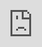 ```yaml
---
layout: default
title: Read Me
nav_order: 2
---
```


# LoreRim - A Modern Action RPG

![Image]({{ site.baseurl }}/assets/logos/greybeards.png)

Wabbajack Modlist Installer by **biggie_boss**.

<table stlyle="border: none;">
<tr>
<td><a href="https://www.nexusmods.com/skyrimspecialedition/mods/112590">Nexus Page</a></td>
<td><a href="https://github.com/wabbajack-tools/wabbajack/releases">Download on Wabbajack</a></td>	
<td><a href="https://loadorderlibrary.com/lists/lorerim">Load Order Library</a></td>
<td><a href="https://discord.gg/Tb5ETzBYjd"><img alt="Discord" src="https://cdn.logojoy.com/wp-content/uploads/20210422095037/discord-mascot.png" width="64px" ></a></td>
</tr>
</table>

## Preamble

**LoreRim** is complete overhaul of Skyrim Anniversary Edition, designed to modernize the visuals and combat of the game while also staying true to lore and bringing back gameplay mechanics from previous games. This modlist is heavily focused on immersion, role-playing and progression.

The main gameplay overhaul in LoreRim is Requiem. Requiem completely delevels the world of Skyrim and encourages careful preperation before combat. Attack - Modern Combat Overhaul provides a basis to revamp third person combat and new animations are included for both first and third person combined with a stance system, allowing players to choose their favorite animation style.

There are multiple EnaiRim mods included to help counter Requiem's default harshness. Growl, Sacrilege, Wintersun Faiths and Apocalypse Magic are all at your disposal.

This list is challenging but it is up to you, the player, to overcome those challenges and become the Dragonborn of Legend. Each level, you will get stronger than the level before. 

## System Requirements

### Disclaimer

Owing to the need to clean master files and certain errors with Wabbajack, LoreRim only supports **English Steam** versions of Skyrim Anniversary Edition. **GOG and other Languages are not supported**. The specific version used is 1.5.97 with the creation club content from 1.6.1170.

{: .warning}
> **WARNING**
>
>LORERIM REQUIRES THE FULL PAID UPDATE TO SKYRIM ANNIVERSARY EDITION. IT IS NOT/WILL NOT BE MADE COMPATIBLE WITH THE NON PAID UPDATE OR OLDER VERSIONS

***

Only, Windows 10 and 11 work with Wabbajack fully. LTSC, special variants, lightened editions or any other modified variant **WILL NOT WORK**. Your windows version **must be 21H2 or newer** to run both Wabbajack and LoreRim.

Running the list from Hard Disk Drives or external drives is **STRONGLY ADVISED AGAINST**. A lot of content is swapped at game run time and, as a result, fast storage and RAM are needed.

### Recommended System Requirements

LoreRim requires a mid-tier modern system to run to its fullest potential. The recommended specs given below are based on utilizing the ENB in the list. For community shaders, you can subtract a little bit from them. Users have reported being able to run on hardware slightly lower than this, however your mileage may vary.

| Component    | Recommended for 1440p (2K Non-Ultrawide) Default Profile| 
|:--------------:|:-------------:|
| CPU | 10th Generation i7 Desktop Version or better/equivalent
| Ram | 32GB DDR4 Ram  + 40GB Pagefile 
| Storage | SATA SSD or higher
| GPU | RTX 3070 Desktop Version or better/equivalent

| Component    | Recommended for 1440p (2K Non-Ultrawide) Ultra Profile| 
|:--------------:|:-------------:|
| CPU | 12th Generation i7 Desktop Version or better/equivalent
| Ram | 32GB DDR4 Ram  + 40GB Pagefile 
| Storage | M.2 SSD
| GPU | RTX 4070 Desktop Version or better/equivalent

**Space Required:**: 300GB Download Size ~350GB install Size ~650GB Total

{: .warning}
> **WARNING**
> 
> Setting up pagefile is a required step, see how to setup a page file [here](https://www.tomshardware.com/news/how-to-manage-virtual-memory-pagefile-windows-10,36929.html)

**NOTE**: AMD RX 580 and older cards are **not supported**.

## Installation

Installing LoreRim is relatively easy and, if you have Nexus Premium, will be a simple waiting game. If you are updating the modlist, you can safely skip to the [updating section](#updating).

### Pre-Installation

Prior to installing LoreRim, please complete the following steps.


1. Install [Visual C++ x64](https://aka.ms/vs/17/release/vc_redist.x64.exe) & [.Net Runtime v5 desktop x64](https://dotnet.microsoft.com/en-us/download/dotnet/thank-you/runtime-8.0.5-windows-x64-installer)
2. Change Skyrim so it does not [automatically update](https://help.steampowered.com/en/faqs/view/71AB-698D-57EB-178C#disable).
3. Fully uninstall Skyrim by deleting the folder and the Skyrim Special edition folder inside \Documents\My Games\.
4. Fully disable OneDrive and any other programs which hook into user file areas.
5. Reinstall Skyrim into a location that is not Program files. Somewhere like `C:\Games` is a good location. If you only have one drive, look into LostDragonist's [SteamLibrary tool](https://github.com/LostDragonist/steam-library-setup-tool/wiki/Usage-Guide).
6. Start the game once and let it do the graphics check. Do not worry about the settings as it will be replaced during installation.
7. Launch the game to the main menu and allow it to download the paid addon files. **DO NOT VERIFY YOUR GAME FILES**. If you are having trouble with installing Creation Club content checkout our [missing downloads guide](/support/missing-downloads/)
8. Remove/Disable any 3rd party antivirus such as MalwareBytes or Webroot. These **will** mess with the installation and, in the case of the latter, causes more problems than it solves.
9. I recommend temporarily disabling Windows Defender during the download process if you get a false positive for DyndoLOD. DyndoLOD is safe, it is NOT a Trojan. Either that, or add an exception to the download path.

***

### Wabbajack Installation

#### Installing Wabbajack

Once you have completed pre-installation, download the [latest version of Wabbajack]((https://github.com/wabbajack-tools/wabbajack/releases)) and place it in a folder such as `C:\Games\Wabbajack`. Do not place it in program files, on your desktop or in your downloads folder. I recommend placing it on an SSD as it will work quicker on there.

{: .important}
**NOTE**: LoreRim will **always** require the latest version of Wabbajack **UNLESS IT IS SPECIFICALLY STATED HERE**.

**Installation Video:**

<div class="youtube-container">
  <iframe style="position: absolute; top: 0; left: 0; width: 100%; height: 100%;" 
    src="https://www.youtube.com/embed/nApuOZWp12c?si=LCdF66V9P1cpFXF0" 
    title="YouTube video player" 
    frameborder="0" 
    allow="accelerometer; autoplay; clipboard-write; encrypted-media; gyroscope; picture-in-picture; web-share" 
    referrerpolicy="strict-origin-when-cross-origin" 
    allowfullscreen>
  </iframe>
</div>

#### Downloading and Installing LoreRim

Downloading and installing LoreRim can take a while depending on your internet connection and computer. To install LoreRim, complete the following steps.

1. Open Wabbajack and click on browse modlists.
2. Press the download button on LoreRim and wait for it to download.
3. Set the installation folder to be somewhere like C:\LoreRim. **Do not install it to your desktop or downloads folder.**
4. The download location does not need to be on a SSD but it makes installing a bit faster.
5. Press the play button to begin.
6. Go and pet your nearest fluffy animal whilst Wabbajack does its thing. Alternatively read through this readme again.
7. If the installation is successful, jump for joy and move onto [post installation](#post-installation). If the installation is unsuccessful, follow what is below.

***

##### Problems with installation

It is possible that you may encounter an error with Wabbajack when installing. Some common issues are listed below.

- Could not download x:
	- Big files can fail to download due to connection issues. You can either run Wabbajack again or download the file manually. If you decide to manually download it, make sure to place it in the same place as the other downloads.
    - **Make sure you have downloaded all the Paid AE update content!**

- x is not a whitelisted download:

	 - This will happen when I update the modlist. Please check if there is a new update or wait until you see a release ping.

- Wabbajack could not find my game folder:

	- Either buy the game or go back to the [Pre-Installation](#pre-installation) step.

- Antivirus reports a virus:
	- You did not follow the steps in [Pre-Installation](#pre-installation). Go back and follow it.
	- Again as listed in the previous steps: I recommend temporarily disabling Windows Defender during the download process if you get a false positive for DyndoLOD. DyndoLOD is safe, it is NOT a Trojan. Either that, or add an exception to the download path.
	- If you have followed it then you can fix this by [adding an exclusion for Mod Organizer in Windows Defender](https://www.thewindowsclub.com/exclude-a-folder-from-windows-security-scan).

## Post-Installation

<div class="youtube-container">
  <iframe style="position: absolute; top: 0; left: 0; width: 100%; height: 100%;" 
    src="https://www.youtube.com/embed/6aRAmskgGVo?si=FGo5vdPvBhyHakkR" 
    title="YouTube video player" 
    frameborder="0" 
    allow="accelerometer; autoplay; clipboard-write; encrypted-media; gyroscope; picture-in-picture; web-share" 
    referrerpolicy="strict-origin-when-cross-origin" 
    allowfullscreen>
  </iframe>
</div>

### Stock Game & Root Builder

LoreRim utilizes a Wabbajack technology called Stock Game. What this essentially does is create a copy of your Skyrim installation within the installation location of the list. This enables greater compatibility with other mod-lists.

LoreRim also utilizes Root Builder alongside Stock Game to enable easier management of hooks such as ENB, Reshade and Engine Fixes. Please see our guide to [Root Builder](https://github.com/The-Animonculory/Modding-Resources/blob/main/Root%20Builder%20for%20Skyrim%20AE.md) for more details.
***

### XMP/EXPO/RAM OVERCLOCKING:

Skyrim is an old game and very memory sensitive. I DO NOT RECOMMEND enabling XMP/EXPO or overclocking your RAM while playing it. You can check if XMP/EXPO is enabled in your motherboard's BIOS settings.

### OPTIONAL MODS - ULTRAWIDE SUPPORT & PERFORMANCE:

LoreRim comes with several list customization options. There is ultrawide support under the "Widescreen Support" section of Mod Organizer 2. There are several ENB presets to choose from ONLY CLICK ONE OPTION AT A TIME.

### PROFILES:

Using the drop down menu at the top of MO2 you can select from one of 2 profiles.

- Ultra: Full 3d Tree LODs, grass LODs, Nature of the Wild Lands as the default tree mod, heavier ENB.

- Default: 2D Tree LODs, no grass LODs, Happy Little Trees as teh default tree mod, lighter ENB.

{: .important}
Saves are NOT compatible between profiles. They each use different mods that cannot be removed mid-playthrough.

**NOTE**: Screenshots save to `Overwrite\Stock Game`.

### Starting up the list
Open the installation folder and double-click on the program called `ModOrganizer.exe`. 

Make sure the dropdown box on the right is set to `LoreRim` and press the `Run` button.

### In-game MCM options

LoreRim has no required MCM options to be selected; however, you can load the smoothcam preset if you wish to do so.

You are welcome to change any others to achieve your desired setup.

### Starting the Game & Important Information

After creating your character, everything will be automated. You will be prompted to choose your starting skills, birthsign, traits and starting location.

Birthsigns are permanent. Each birthsign becomes stronger when you max a certain skill or skills. These replace vanilla standing stones.

You can pick 3 major and 5 minor skills. Major skills give +10 skill bonuses and determine your starting gear. Minor skills give +5 skill bonus.

You can pick up to 2 traits. There is a way to eventually unlock a 3rd trait later in the game.

You can either exit through the main door or pick a starting location by talking to the dragon. You can begin the attack on Helgen by renting the best room at Helgen's inn.

{: .warning}
MAKE SURE TO OPEN UP YOUR INVENTORY TO INITIALIZE REQUIREM STARTUP.

### Default Hotkeys

For INI related controls, please see https://ck.uesp.net/wiki/Input_Script

Pressing F11 opens up a controller map.

All controls are changed either in the in-game settings, MCM menus or in the "LoreRim MCM and INI Settings" mod.

### Gameplay Tips / Unlocking Cool Mechanics

You can unlock the ability to dodge in first and third person in the evasion tree.

You can unlock starting Dynamic Dodge Shots with bows also in the Evasion Tree.

You can unlock use of a secondary dagger (pulling out a dagger when using your bow) in the One Handed perk tree.

### Known Bugs/Crashes

"Crashing" on loading can occur on any modlist and is not recommended for modded Skyrim. Instead, I highly encourage utalizing the built-in death alternative mod. This prevents needing to reload on death.

Wheeler can cause crashes when assigning self-made potions/poisons/etc and using your last one. If this happens, press home to open dmenu and navigate to wheeler and "reset all wheels".
 
## Updating the modlist

Before updating, please check the changelog and back up your saves. You may need to start a new game after certain updates.

Updating is like installing the list. Simply make sure your paths are the same and tick the `overwrite existing modlist` button. **Note**: Any mods you have added will be deleted when updating.

## Removing the Modlist
Simply delete the folder, and you have uninstalled it.

## Credits and Thanks

- _YOU_ for reading this.
- Shazdeh for SOOOOO many things in LoreRim. Absolute legend.
- Patman & JPSteele for LoreRim's Bestiary addon.
- Althro & Ylikollikas for answering all my questions.
- Bingus, Curly & Aljo for creating Ascensio - upon which the first version of LoreRim was built.
- DiscloApproved for revamping LoreRim's NPCs.
- Abandoned by Arkay & Camboi for inspiring me to create a Requiem-based modlist.
- Halgari and everyone on the WJ Team - Wabbajack is awesome and so are you.
